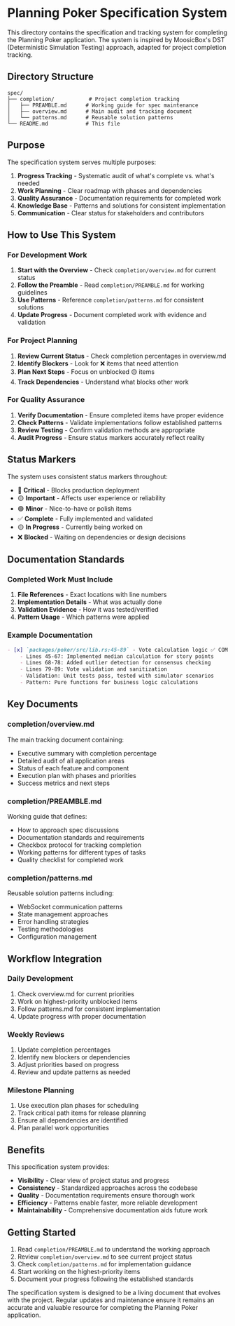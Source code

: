 # Planning Poker Specification System

This directory contains the specification and tracking system for completing the Planning Poker application. The system is inspired by MoosicBox's DST (Deterministic Simulation Testing) approach, adapted for project completion tracking.

## Directory Structure

```
spec/
├── completion/           # Project completion tracking
│   ├── PREAMBLE.md      # Working guide for spec maintenance
│   ├── overview.md      # Main audit and tracking document
│   └── patterns.md      # Reusable solution patterns
└── README.md            # This file
```

## Purpose

The specification system serves multiple purposes:

1. **Progress Tracking** - Systematic audit of what's complete vs. what's needed
2. **Work Planning** - Clear roadmap with phases and dependencies
3. **Quality Assurance** - Documentation requirements for completed work
4. **Knowledge Base** - Patterns and solutions for consistent implementation
5. **Communication** - Clear status for stakeholders and contributors

## How to Use This System

### For Development Work

1. **Start with the Overview** - Check `completion/overview.md` for current status
2. **Follow the Preamble** - Read `completion/PREAMBLE.md` for working guidelines
3. **Use Patterns** - Reference `completion/patterns.md` for consistent solutions
4. **Update Progress** - Document completed work with evidence and validation

### For Project Planning

1. **Review Current Status** - Check completion percentages in overview.md
2. **Identify Blockers** - Look for ❌ items that need attention
3. **Plan Next Steps** - Focus on unblocked 🟡 items
4. **Track Dependencies** - Understand what blocks other work

### For Quality Assurance

1. **Verify Documentation** - Ensure completed items have proper evidence
2. **Check Patterns** - Validate implementations follow established patterns
3. **Review Testing** - Confirm validation methods are appropriate
4. **Audit Progress** - Ensure status markers accurately reflect reality

## Status Markers

The system uses consistent status markers throughout:

- 🔴 **Critical** - Blocks production deployment
- 🟡 **Important** - Affects user experience or reliability  
- 🟢 **Minor** - Nice-to-have or polish items
- ✅ **Complete** - Fully implemented and validated
- 🟡 **In Progress** - Currently being worked on
- ❌ **Blocked** - Waiting on dependencies or design decisions

## Documentation Standards

### Completed Work Must Include

1. **File References** - Exact locations with line numbers
2. **Implementation Details** - What was actually done
3. **Validation Evidence** - How it was tested/verified
4. **Pattern Usage** - Which patterns were applied

### Example Documentation

```markdown
- [x] `packages/poker/src/lib.rs:45-89` - Vote calculation logic ✅ COMPLETED
    - Lines 45-67: Implemented median calculation for story points
    - Lines 68-78: Added outlier detection for consensus checking  
    - Lines 79-89: Vote validation and sanitization
    - Validation: Unit tests pass, tested with simulator scenarios
    - Pattern: Pure functions for business logic calculations
```

## Key Documents

### completion/overview.md
The main tracking document containing:
- Executive summary with completion percentage
- Detailed audit of all application areas
- Status of each feature and component
- Execution plan with phases and priorities
- Success metrics and next steps

### completion/PREAMBLE.md
Working guide that defines:
- How to approach spec discussions
- Documentation standards and requirements
- Checkbox protocol for tracking completion
- Working patterns for different types of tasks
- Quality checklist for completed work

### completion/patterns.md
Reusable solution patterns including:
- WebSocket communication patterns
- State management approaches
- Error handling strategies
- Testing methodologies
- Configuration management

## Workflow Integration

### Daily Development
1. Check overview.md for current priorities
2. Work on highest-priority unblocked items
3. Follow patterns.md for consistent implementation
4. Update progress with proper documentation

### Weekly Reviews
1. Update completion percentages
2. Identify new blockers or dependencies
3. Adjust priorities based on progress
4. Review and update patterns as needed

### Milestone Planning
1. Use execution plan phases for scheduling
2. Track critical path items for release planning
3. Ensure all dependencies are identified
4. Plan parallel work opportunities

## Benefits

This specification system provides:

- **Visibility** - Clear view of project status and progress
- **Consistency** - Standardized approaches across the codebase
- **Quality** - Documentation requirements ensure thorough work
- **Efficiency** - Patterns enable faster, more reliable development
- **Maintainability** - Comprehensive documentation aids future work

## Getting Started

1. Read `completion/PREAMBLE.md` to understand the working approach
2. Review `completion/overview.md` to see current project status
3. Check `completion/patterns.md` for implementation guidance
4. Start working on the highest-priority items
5. Document your progress following the established standards

The specification system is designed to be a living document that evolves with the project. Regular updates and maintenance ensure it remains an accurate and valuable resource for completing the Planning Poker application.